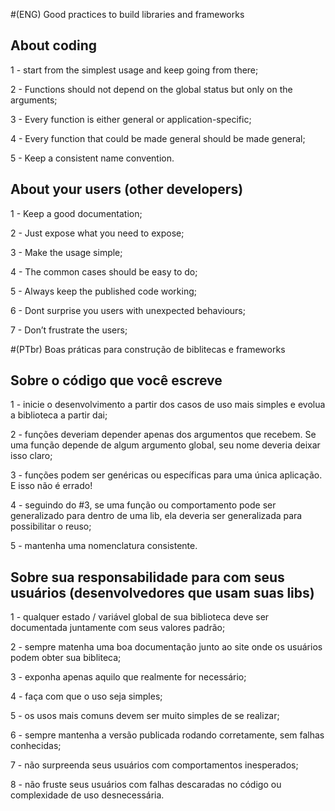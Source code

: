 #(ENG) Good practices to build libraries and frameworks

## About coding

1 -  start from the simplest usage and keep going from there;

2 -  Functions should not depend on the global status but only on the arguments;

3 -  Every function is either general or application-specific;

4 -  Every function that could be made general should be made general;

5 - Keep a consistent name convention.

## About your users (other developers)

1 -  Keep a good documentation;

2 -  Just expose what you need to expose;

3 -  Make the usage simple;

4 - The common cases should be easy to do;

5 - Always keep the published code working;

6 - Dont surprise you users with unexpected behaviours;

7 - Don’t frustrate the users;




#(PTbr) Boas práticas para construção de biblitecas e frameworks

## Sobre o código que você escreve

1 -  inicie o desenvolvimento a partir dos casos de uso mais simples e evolua a biblioteca a partir dai;

2 -  funções deveriam depender apenas dos argumentos que recebem. Se uma função depende de algum argumento global, seu nome deveria deixar isso claro;

3 -  funções podem ser genéricas ou específicas para uma única aplicação. E isso não é errado!

4 -  seguindo do #3, se uma função ou comportamento pode ser generalizado para dentro de uma lib, ela deveria ser generalizada para possibilitar o reuso;

5 - mantenha uma nomenclatura consistente.

## Sobre sua responsabilidade para com seus usuários (desenvolvedores que usam suas libs)

1 -  qualquer estado / variável global de sua biblioteca deve ser documentada juntamente com seus valores padrão;

2 -  sempre matenha uma boa documentação junto ao site onde os usuários podem obter sua bibliteca;

3 -  exponha apenas aquilo que realmente for necessário;

4 -  faça com que o uso seja simples;

5 - os usos mais comuns devem ser muito simples de se realizar;

6 - sempre mantenha a versão publicada rodando corretamente, sem falhas conhecidas;

7 - não surpreenda seus usuários com comportamentos inesperados;

8 - não fruste seus usuários com falhas descaradas no código ou complexidade de uso desnecessária.
